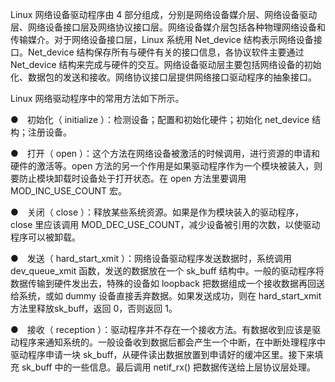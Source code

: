Linux 网络设备驱动程序由 4 部分组成，分别是网络设备媒介层、网络设备驱动层、网络设备接口层及网络协议接口层。网络设备媒介层包括各种物理网络设备和传输媒介。对于网络设备接口层，Linux 系统用 Net_device 结构表示网络设备接口。Net_device 结构保存所有与硬件有关的接口信息，各协议软件主要通过 Net_device 结构来完成与硬件的交互。网络设备驱动层主要包括网络设备的初始化、数据包的发送和接收。网络协议接口层提供网络接口驱动程序的抽象接口。

Linux 网络驱动程序中的常用方法如下所示。

●　初始化（ initialize ）：检测设备；配置和初始化硬件；初始化 net_device 结构；注册设备。

●　打开（ open ）：这个方法在网络设备被激活的时候调用，进行资源的申请和硬件的激活等。open 方法的另一个作用是如果驱动程序作为一个模块被装入，则要防止模块卸载时设备处于打开状态。在 open 方法里要调用 MOD_INC_USE_COUNT 宏。

●　关闭（ close ）：释放某些系统资源。如果是作为模块装入的驱动程序，close 里应该调用 MOD_DEC_USE_COUNT，减少设备被引用的次数，以使驱动程序可以被卸载。

●　发送（ hard_start_xmit ）：网络设备驱动程序发送数据时，系统调用 dev_queue_xmit 函数，发送的数据放在一个 sk_buff 结构中。一般的驱动程序将数据传输到硬件发出去，特殊的设备如 loopback 把数据组成一个接收数据再回送给系统，或如 dummy 设备直接丢弃数据。如果发送成功，则在 hard_start_xmit 方法里释放sk_buff，返回 0，否则返回 1。

●　接收（ reception ）：驱动程序并不存在一个接收方法。有数据收到应该是驱动程序来通知系统的。一般设备收到数据后都会产生一个中断，在中断处理程序中驱动程序申请一块 sk_buff，从硬件读出数据放置到申请好的缓冲区里。接下来填充 sk_buff 中的一些信息。最后调用 netif_rx() 把数据传送给上层协议层处理。
